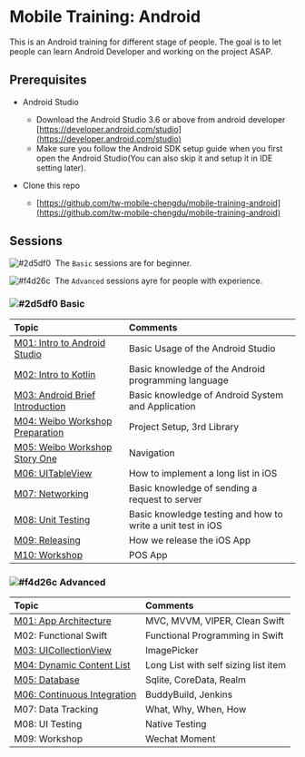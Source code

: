 # Mobile Training: Android

This is an Android training for different stage of people. The goal is to let people can learn Android Developer and working on the project ASAP.

## Prerequisites

- Android Studio
  - Download the Android Studio 3.6 or above from android developer [https://developer.android.com/studio](https://developer.android.com/studio)
  - Make sure you follow the Android SDK setup guide when you first open the Android Studio(You can also skip it and setup it in IDE setting later).

- Clone this repo 
  
  - [https://github.com/tw-mobile-chengdu/mobile-training-android](https://github.com/tw-mobile-chengdu/mobile-training-android)

## Sessions

![#2d5df0][#2d5df0]&nbsp;&nbsp;The `Basic` sessions are for beginner.

![#f4d26c][#f4d26c]&nbsp;&nbsp;The `Advanced` sessions ayre for people with experience.

### ![#2d5df0][#2d5df0] Basic

| Topic | Comments |
| :--- | :--- |
| [M01: Intro to Android Studio](./src/Basic/M01) | Basic Usage of the Android Studio |
| [M02: Intro to Kotlin](./src/Basic/M02) | Basic knowledge of the Android programming language |
| [M03: Android Brief Introduction](./src/Basic/M03) | Basic knowledge of Android System and Application |
| [M04: Weibo Workshop Preparation](./src/Basic/M04) | Project Setup, 3rd Library |
| [M05: Weibo Workshop Story One](./src/Basic/M05) | Navigation |
| [M06: UITableView](./src/Basic/M06) | How to implement a long list in iOS |
| [M07: Networking](./src/Basic/M07) | Basic knowledge of sending a request to server |
| [M08: Unit Testing](./src/Basic/M08) | Basic knowledge testing and how to write a unit test in iOS |
| [M09: Releasing](./src/Basic/M09) | How we release the iOS App |
| [M10: Workshop](./src/Basic/M10_FinalTest) | POS App |

### ![#f4d26c][#f4d26c] Advanced

| Topic | Comments |
| :--- | :--- |
| [M01: App Architecture](./src/Advanced/M01) | MVC, MVVM, VIPER, Clean Swift |
| M02: Functional Swift | Functional Programming in Swift |
| [M03: UICollectionView](./src/Advanced/M03) | ImagePicker |
| [M04: Dynamic Content List](./src/Advanced/M04) | Long List with self sizing list item |
| [M05: Database](./src/Advanced/M05) | Sqlite, CoreData, Realm |
| [M06: Continuous Integration](./src/Advanced/M06)| BuddyBuild, Jenkins |
| M07: Data Tracking | What, Why, When, How |
| M08: UI Testing | Native Testing |
| M09: Workshop | Wechat Moment |

<!--Parameters-->
<!--Blue-->
[#2d5df0]: https://placehold.it/15/2d5df0/000000?text=+
<!--Yellow-->

[#f4d26c]: https://placehold.it/15/f4d26c/000000?text=+
